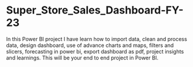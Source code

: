 # Super_Store_Sales_Dashboard-FY-23

In this Power BI project  I have learn how to import data, clean and process data, design dashboard, use of advance charts and maps, filters and slicers, forecasting in power bi, export dashboard as pdf, project insights and learnings. This will be your end to end project in Power BI.
